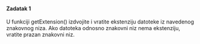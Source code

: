 #### Zadatak 1

U funkciji getExtension() izdvojite i vratite ekstenziju datoteke iz navedenog znakovnog niza. 
Ako datoteka odnosno znakovni niz nema ekstenziju, vratite prazan znakovni niz.
